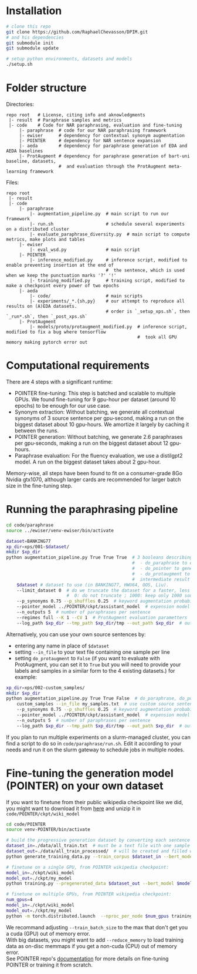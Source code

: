 # Installation

```sh
# clone this repo
git clone https://github.com/RaphaelChevasson/DPIM.git
# and his dependencies
git submodule init
git submodule update

# setup python environments, datasets and models
./setup.sh
```

# Folder structure

Directories:
```
repo root   # License, citing info and aknowledgments
 |- result  # Paraphrase samples and metrics
 |- code    # Code for NAR paraphrasing, evaluation and fine-tuning
     |- paraphrase  # code for our NAR paraphrasing framework
     |- ewiser      # dependency for contextual synonym augmentation
     |- POINTER     # dependency for NAR sentence expansion
     |- aeda        # dependency for paraphrase generation of EDA and AEDA baselines
     |- ProtAugment # dependency for paraphrase generation of bart-uni baseline, datasets,
                    #  and evaluation through the ProtAugment meta-learning framework
```

Files:
```
repo root
 |- result
 |- code
     |- paraphrase
         |- augmentation_pipeline.py  # main script to run our framework
         |- run.sh                    # schedule several experiments on a distributed cluster
         |- evaluate_paraphrase_diversity.py  # main script to compute metrics, make plots and tables
     |- ewiser
         |- eval_wsd.py               # main script
     |- POINTER
         |- inference_modified.py     # inference script, modified to enable preventing insertion at the end of
                                      #  the sentence, which is used when we keep the punctuation marks '?' '!'
         |- training_modified.py      # training script, modified to make a checkpoint every power of two epochs
     |- aeda
         |- code/                     # main scripts
         |- experiments/_*.{sh,py}    # our attempt to reproduce all results on (A)EDA datasets.
                                      # order is `_setup_xps.sh`, then `_run*.sh`, then `_post_xps.sh`
     |- ProtAugment
         |- models/proto/protaugment_modified.py  # inference script, modified to fix a bug where tensorflow
                                                  #  took all GPU memory making pytorch error out
```

# Computational requirements

There are 4 steps with a significant runtime:
- POINTER fine-tuning: This step is batched and scalable to multiple GPUs. We found fine-tuning for 9 gpu-hour per dataset (around 10 epochs) to be enough for our use case.
- Synonym extraction: Without batching, we generate all contextual synonyms of 3 source sentence per gpu-second, making a run on the biggest dataset about 10 gpu-hours. We amortize it largely by caching it between the runs.
- POINTER generation: Without batching, we generate 2.6 paraphrases per gpu-seconds, making a run on the biggest dataset about 12 gpu-hours.
- Paraphrase evaluation: For the fluency evaluation, we use a distilgpt2 model. A run on the biggest dataset takes about 2 gpu-hour.

Memory-wise, all steps have been found to fit on a consumer-grade 8Go Nvidia gtx1070, although larger cards are recommended for larger batch size in the fine-tuning step.

# Running the paraphrasing pipeline

```sh
cd code/paraphrase
source ../ewiser/venv-ewiser/bin/activate

dataset=BANKING77
xp_dir=xps/001-$dataset/
mkdir $xp_dir
python augmentation_pipeline.py True True True  # 3 booleans describing which part of the pipeline to launch:
                                                #  - do_paraphrase to extract and augment keywords,
                                                #  - do_pointer to generate paraphrases from them,
                                                #  - do_protaugment to evaluate paraphrases using the ProtAugment framework.
                                                #  intermediate result are kept in --tmp_path so those can be made in multiple runs.
    $dataset # dataset to use (in BANKING77, HWU64, OOS, Liu).
    --limit_dataset 0  # do we truncate the dataset for a faster, less acurate run
                       #  0: do not truncate ; 1000: keep only 1000 source sentences
    --p_synonyms 0.75 --p_shuffles 0.25  # keyword augmentation probabilities
    --pointer_model ../POINTER/ckpt/assistant_model  # expension model to use
    --n_outputs 5  # number of paraphrases per sentence
    --regimes full --K 1 --CV 1  # ProtAugment evaluation parametters
    --log_path $xp_dir --tmp_path $xp_dir/tmp --out_path $xp_dir  # output directories
```

Alternatively, you can use your own source sentences by:
 - entering any name in place of `$dataset`
 - setting `--in_file` to your text file containing one sample per line
 - setting `do_protaugment` to `False` (if you want to evaluate with ProtAugment, you can set it to `True` but you will need to provide your labels and samples in a similar form to the 4 existing datasets.)
for example:
```sh
xp_dir=xps/002-custom_samples/
mkdir $xp_dir
python augmentation_pipeline.py True True False  # do_paraphrase, do_pointer, do_protaugment
    custom_samples --in_file my_samples.txt  # use custom source sentences
    --p_synonyms 0.75 --p_shuffles 0.25  # keyword augmentation probabilities
    --pointer_model ../POINTER/ckpt/assistant_model  # expension model to use
    --n_outputs 5  # number of paraphrases per sentence
    --log_path $xp_dir --tmp_path $xp_dir/tmp --out_path $xp_dir  # output directories
```
    
If you plan to run multiple experiments on a slurm-managed cluster, you can find a script to do so in `code/paraphrase/run.sh`. Edit it according to your needs and run it on the slurm gateway to schedule jobs in multiple nodes.


# Fine-tuning the generation model (POINTER) on your own dataset

If you want to finetune from their public wikipedia checkpoint like we did, you might want to download it from [here](https://yizzhang.blob.core.windows.net/insertiont/ckpt/wiki.tar.gz?sv=2019-10-10&st=2021-03-10T21%3A40%3A57Z&se=2030-03-11T20%3A40%3A00Z&sr=b&sp=r&sig=oYI%2BKrj5wqeFV5jAF6EY15P8%2BtNGI%2F7FIOEox08QFDY%3D) and unizip it in `code/POINTER/ckpt/wiki_model`

```sh
cd code/POINTER
source venv-POINTER/bin/activate

# build the progressive generation dataset by converting each sentence into multiple generation steps:
dataset_in=./data/all_train.txt  # must be a text file with one sample per line
dataset_out=./data/all_train_processed/  # will be created and filled with the training episodes
python generate_training_data.py --train_corpus $dataset_in --bert_model bert-base-uncased --output_dir $dataset_out --clean --task_name my_task

# finetune on a single GPU, from POINTER wikipedia checkpoint:
model_in=./ckpt/wiki_model
model_out=./ckpt/my_model
python training.py --pregenerated_data $dataset_out --bert_model $model_in --output_dir $model_out --epochs 40 --train_batch_size 1 --output_step 1000 --learning_rate 1e-5

# finetune on multiple GPUs, from POINTER wikipedia checkpoint:
num_gpus=4
model_in=./ckpt/wiki_model
model_out=./ckpt/my_model
python -m torch.distributed.launch  --nproc_per_node $num_gpus training.py --pregenerated_data $dataset_out --bert_model $model_in --output_dir $model_out --epochs 40 --train_batch_size 16 --output_step 20000 --learning_rate 1e-5
```

We recommand adjusting `--train_batch_size` to the max that don't get you a cuda (GPU) out of memory error.  
With big datasets, you might want to add `--reduce_memory` to load training data as on-disc memmaps if you get a non-cuda (CPU) out of memory error.  
See POINTER repo's [documentation](https://github.com/dreasysnail/POINTER) for more details on fine-tuning POINTER or training it from scratch.  

